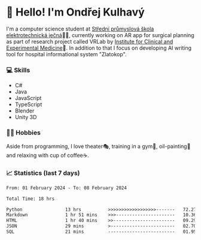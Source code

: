 # 👋 Hello! I'm Ondřej Kulhavý

I'm a computer science student at [Střední průmyslová škola elektrotechnická ječná](https://www.spsejecna.cz/)👨‍🎓, currently working on AR app for surgical planning as part of research project called VRLab by [Institute for Clinical and Experimental Medicine](https://www.ikem.cz/en/)🏥.
In addition to that I focus on developing AI writing tool for hospital informational system "Zlatokop".

### 💻 Skills
- C#
- Java
- JavaScript
- TypeScript
- Blender
- Unity 3D

### 🏋️‍♂️ Hobbies

Aside from programming, I love theater🎭, training in a gym💪, oil-painting🎨 and relaxing with cup of coffee☕.
### 📈 Statistics (last 7 days)
<!--START_SECTION:waka-->

```txt
From: 01 February 2024 - To: 08 February 2024

Total Time: 18 hrs

Python                13 hrs          >>>>>>>>>>>>>>>>>>-------   72.27 %
Markdown              1 hr 51 mins    >>>----------------------   10.36 %
HTML                  1 hr 40 mins    >>-----------------------   09.29 %
JSON                  29 mins         >------------------------   02.70 %
SQL                   21 mins         -------------------------   01.95 %
```

<!--END_SECTION:waka-->



